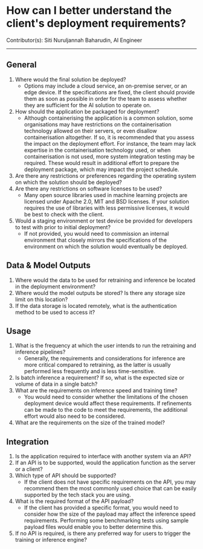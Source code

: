 # How can I better understand the client's deployment requirements?

Contributor(s): Siti Nuruljannah Baharudin, AI Engineer

---

## General
1. Where would the final solution be deployed? 
    - Options may include a cloud service, an on-premise server, or an edge device. If the specifications are fixed, the client should provide them as soon as possible in order for the team to assess whether they are sufficient for the AI solution to operate on.
2. How should the application be packaged for deployment? 
    - Although containerising the application is a common solution, some organisations may have restrictions on the containerisation technology allowed on their servers, or even disallow containerisation altogether. If so, it is recommended that you assess the impact on the deployment effort. For instance, the team may lack expertise in the containerisation technology used, or when containerisation is not used, more system integration testing may be required. These would result in additional effort to prepare the deployment package, which may impact the project schedule.
3. Are there any restrictions or preferences regarding the operating system on which the solution should be deployed? 
4. Are there any restrictions on software licenses to be used?
    - Many open source libraries used in machine learning projects are licensed under Apache 2.0, MIT and BSD licenses. If your solution requires the use of libraries with less permissive licenses, it would be best to check with the client. 
5. Would a staging environment or test device be provided for developers to test with prior to initial deployment? 
    - If not provided, you would need to commission an internal environment that closely mirrors the specifications of the environment on which the solution would eventually be deployed.

## Data & Model Outputs
1. Where would the data to be used for retraining and inference be located in the deployment environment? 
2. Where would the model outputs be stored? Is there any storage size limit on this location? 
3. If the data storage is located remotely, what is the authentication method to be used to access it?

## Usage
1. What is the frequency at which the user intends to run the retraining and inference pipelines? 
    - Generally, the requirements and considerations for inference are more critical compared to retraining, as the latter is usually performed less frequently and is less time-sensitive.
2. Is batch inference a requirement? If so, what is the expected size or volume of data in a single batch? 
3. What are the requirements on inference speed and training time? 
    - You would need to consider whether the limitations of the chosen deployment device would affect these requirements. If refinements can be made to the code to meet the requirements, the additional effort would also need to be considered.
4. What are the requirements on the size of the trained model? 

## Integration
1. Is the application required to interface with another system via an API? 
2. If an API is to be supported, would the application function as the server or a client? 
3. Which type of API should be supported? 
    - If the client does not have specific requirements on the API, you may recommend them the most commonly used choice that can be easily supported by the tech stack you are using.
4. What is the required format of the API payload? 
    - If the client has provided a specific format, you would need to consider how the size of the payload may affect the inference speed requirements. Performing some benchmarking tests using sample payload files would enable you to better determine this.
5. If no API is required, is there any preferred way for users to trigger the training or inference engine? 